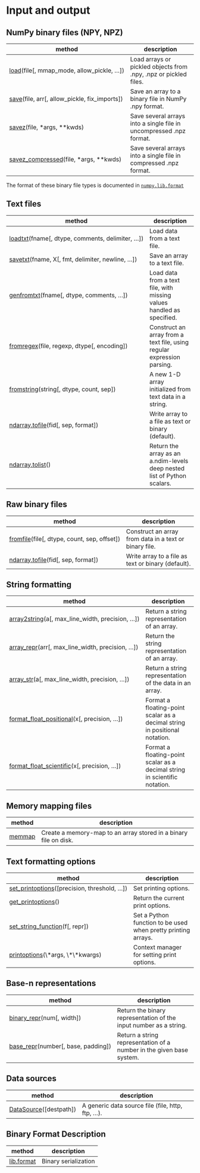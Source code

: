 # Input and output

## NumPy binary files (NPY, NPZ)

method | description
---|---
[load](https://numpy.org/devdocs/reference/generated/numpy.load.html#numpy.load)(file[, mmap_mode, allow_pickle, …]) | Load arrays or pickled objects from .npy, .npz or pickled files.
[save](https://numpy.org/devdocs/reference/generated/numpy.save.html#numpy.save)(file, arr[, allow_pickle, fix_imports]) | Save an array to a binary file in NumPy .npy format.
[savez](https://numpy.org/devdocs/reference/generated/numpy.savez.html#numpy.savez)(file, \*args, \*\*kwds) | Save several arrays into a single file in uncompressed .npz format.
[savez_compressed](https://numpy.org/devdocs/reference/generated/numpy.savez_compressed.html#numpy.savez_compressed)(file, \*args, \*\*kwds) | Save several arrays into a single file in compressed .npz format.

The format of these binary file types is documented in
[``numpy.lib.format``](https://numpy.org/devdocs/reference/generated/numpy.lib.format.html#module-numpy.lib.format)

## Text files

method | description
---|---
[loadtxt](https://numpy.org/devdocs/reference/generated/numpy.loadtxt.html#numpy.loadtxt)(fname[, dtype, comments, delimiter, …]) | Load data from a text file.
[savetxt](https://numpy.org/devdocs/reference/generated/numpy.savetxt.html#numpy.savetxt)(fname, X[, fmt, delimiter, newline, …]) | Save an array to a text file.
[genfromtxt](https://numpy.org/devdocs/reference/generated/numpy.genfromtxt.html#numpy.genfromtxt)(fname[, dtype, comments, …]) | Load data from a text file, with missing values handled as specified.
[fromregex](https://numpy.org/devdocs/reference/generated/numpy.fromregex.html#numpy.fromregex)(file, regexp, dtype[, encoding]) | Construct an array from a text file, using regular expression parsing.
[fromstring](https://numpy.org/devdocs/reference/generated/numpy.fromstring.html#numpy.fromstring)(string[, dtype, count, sep]) | A new 1-D array initialized from text data in a string.
[ndarray.tofile](https://numpy.org/devdocs/reference/generated/numpy.ndarray.tofile.html#numpy.ndarray.tofile)(fid[, sep, format]) | Write array to a file as text or binary (default).
[ndarray.tolist](https://numpy.org/devdocs/reference/generated/numpy.ndarray.tolist.html#numpy.ndarray.tolist)() | Return the array as an a.ndim-levels deep nested list of Python scalars.

## Raw binary files

method | description
---|---
[fromfile](https://numpy.org/devdocs/reference/generated/numpy.fromfile.html#numpy.fromfile)(file[, dtype, count, sep, offset]) | Construct an array from data in a text or binary file.
[ndarray.tofile](https://numpy.org/devdocs/reference/generated/numpy.ndarray.tofile.html#numpy.ndarray.tofile)(fid[, sep, format]) | Write array to a file as text or binary (default).

## String formatting

method | description
---|---
[array2string](https://numpy.org/devdocs/reference/generated/numpy.array2string.html#numpy.array2string)(a[, max_line_width, precision, …]) | Return a string representation of an array.
[array_repr](https://numpy.org/devdocs/reference/generated/numpy.array_repr.html#numpy.array_repr)(arr[, max_line_width, precision, …]) | Return the string representation of an array.
[array_str](https://numpy.org/devdocs/reference/generated/numpy.array_str.html#numpy.array_str)(a[, max_line_width, precision, …]) | Return a string representation of the data in an array.
[format_float_positional](https://numpy.org/devdocs/reference/generated/numpy.format_float_positional.html#numpy.format_float_positional)(x[, precision, …]) | Format a floating-point scalar as a decimal string in positional notation.
[format_float_scientific](https://numpy.org/devdocs/reference/generated/numpy.format_float_scientific.html#numpy.format_float_scientific)(x[, precision, …]) | Format a floating-point scalar as a decimal string in scientific notation.

## Memory mapping files

method | description
---|---
[memmap](https://numpy.org/devdocs/reference/generated/numpy.memmap.html#numpy.memmap) | Create a memory-map to an array stored in a binary file on disk.

## Text formatting options

method | description
---|---
[set_printoptions](https://numpy.org/devdocs/reference/generated/numpy.set_printoptions.html#numpy.set_printoptions)([precision, threshold, …]) | Set printing options.
[get_printoptions](https://numpy.org/devdocs/reference/generated/numpy.get_printoptions.html#numpy.get_printoptions)() | Return the current print options.
[set_string_function](https://numpy.org/devdocs/reference/generated/numpy.set_string_function.html#numpy.set_string_function)(f[, repr]) | Set a Python function to be used when pretty printing arrays.
[printoptions](https://numpy.org/devdocs/reference/generated/numpy.printoptions.html#numpy.printoptions)(\\\*args, \\\*\\\*kwargs) | Context manager for setting print options.

## Base-n representations

method | description
---|---
[binary_repr](https://numpy.org/devdocs/reference/generated/numpy.binary_repr.html#numpy.binary_repr)(num[, width]) | Return the binary representation of the input number as a string.
[base_repr](https://numpy.org/devdocs/reference/generated/numpy.base_repr.html#numpy.base_repr)(number[, base, padding]) | Return a string representation of a number in the given base system.

## Data sources

method | description
---|---
[DataSource](https://numpy.org/devdocs/reference/generated/numpy.DataSource.html#numpy.DataSource)([destpath]) | A generic data source file (file, http, ftp, …).

## Binary Format Description

method | description
---|---
[lib.format](https://numpy.org/devdocs/reference/generated/numpy.lib.format.html#module-numpy.lib.format) | Binary serialization